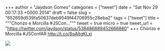 
+++
author = "Jaydson Gomes"
categories = ["tweet"]
date = "Sat Nov 29 00:17:33 +0000 2014"
draft = false
slug = "652659d539fa50637deb9549f44706955c28eba2"
tags = ["tweet"]
title = """Chorizo e Morcilla #JSCon..."""
tweet = true
micro = true
tweet_url = "https://twitter.com/jaydson/status/538486889452666880"
+++
Chorizo e Morcilla #JSConfAR http://t.co/8oAItgKLxj

![](/images/tweet-media/538486889452666880-B3kW7uoIMAE3Y9L.jpg)